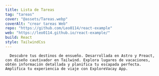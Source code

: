 ```yaml
---
title: Lista de Tareas
tag: "tareas"
cover: "@assets/Tareas.webp"
coverAlt: "crear tareas Web"
repo: "https://github.com/Leo0114/react-example"
web: "https://leo0114.github.io/react-example/"
build: React
style: TailwindCss
---
```


      Descubre tus destinos de ensueño. Desarrollada en Astro y Preact, con diseño cautivador en Tailwind. Explora lugares de vacaciones, obtén información detallada y planifica tu escapada perfecta. Amplifica tu experiencia de viaje con ExploreVacay App.
